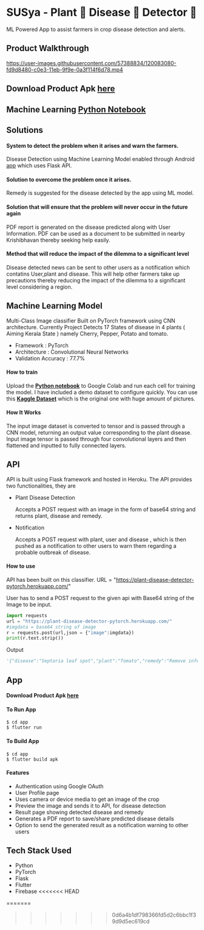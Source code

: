 # SUSya - Plant 🌱 Disease 🐛 Detector 🔎

ML Powered App to assist farmers in crop disease detection and alerts.

## Product Walkthrough


https://user-images.githubusercontent.com/57388834/120083080-fd9d8480-c0e3-11eb-9f9e-0a3f114f6d78.mp4



## Download Product Apk **[here](https://drive.google.com/file/d/1OldNeNr5KRfFX5G56689_fnSCuSGvTCM/view?usp=sharing)**
## Machine Learning **[Python Notebook](https://github.com/nandakishormpai2001/Plant_Disease_Detector/blob/main/model/Plant_Disease_Identifier.ipynb)**

## Solutions

#### System to detect the problem when it arises and warn the farmers.

Disease Detection using Machine Learning Model enabled through Android [app](https://drive.google.com/file/d/1OldNeNr5KRfFX5G56689_fnSCuSGvTCM/view?usp=sharing) which uses Flask API.

#### Solution to overcome the problem once it arises.

Remedy is suggested for the disease detected by the app using ML model.

#### Solution that will ensure that the problem will never occur in the future again

PDF report is generated on the disease predicted along with User Information. PDF can be used as a document to be submitted in nearby Krishibhavan thereby seeking help easily.

#### Method that will reduce the impact of the dilemma to a significant level

Disease detected news can be sent to other users as a notification which contatins User,plant and disease. This will help other farmers take up precautions thereby reducing the impact of the dilemma to a significant level considering a region.


## Machine Learning Model

Multi-Class Image classifier Built on PyTorch framework using CNN architecture. Currently Project Detects 17 States of disease in 4 plants ( Aiming Kerala State ) namely Cherry, Pepper, Potato and tomato.

* Framework : PyTorch
* Architecture : Convolutional Neural Networks
* Validation Accuracy : 77.7%



#### How to train

Upload the **[Python notebook](https://github.com/nandakishormpai2001/Plant_Disease_Detector/blob/main/model/Plant_Disease_Identifier.ipynb)** to Google Colab and run each cell for training the model. I have included a demo dataset to configure quickly. You can use this **[Kaggle Dataset](https://www.kaggle.com/vipoooool/new-plant-diseases-dataset)** which is the original one with huge amount of pictures.

#### How It Works

The input image dataset is converted to tensor and is passed through a CNN model, returning an output value corresponding to the plant disease. Input image tensor is passed through four convolutional layers and then flattened and inputted to fully connected layers.

## API

API is built using Flask framework and hosted in Heroku. The API provides two functionalities, they are

- Plant Disease Detection

    Accepts a POST request with an image in the form of base64 string and returns plant, disease and remedy.
    
- Notification
    
    Accepts a POST request with plant, user and disease , which is then pushed as a notification to other users to warn them regarding a probable outbreak of disease.
    

#### How to use

API has been built on this classifier. URL = "https://plant-disease-detector-pytorch.herokuapp.com/"

User has to send a POST request to the given api with Base64 string of the Image to be input. 

```python
import requests
url = "https://plant-disease-detector-pytorch.herokuapp.com/"
#imgdata = base64 string of image
r = requests.post(url,json = {"image":imgdata})
print(r.text.strip())
```
Output
```python
'{"disease":"Septoria leaf spot","plant":"Tomato","remedy":"Remove infected leaves immediately,......Fungonil and Daconil)."}'
```

## App

#### Download Product Apk **[here](https://drive.google.com/file/d/1OldNeNr5KRfFX5G56689_fnSCuSGvTCM/view?usp=sharing)**

#### To Run App

```shell
$ cd app
$ flutter run
```

#### To Build App

```shell
$ cd app 
$ flutter build apk
```

#### Features

- Authentication using Google OAuth
- User Profile page
- Uses camera or device media to get an image of the crop
- Preview the image and sends it to API, for disease detection
- Result page showing detected disease and remedy
- Generates a PDF report to save/share predicted disease details
- Option to send the generated result as a notification warning to other users


## Tech Stack Used

- Python
- PyTorch
- Flask
- Flutter
- Firebase
<<<<<<< HEAD


=======
>>>>>>> 0d6a4b1df798366fd5d2c6bbc1f39d9d5ec619cd
